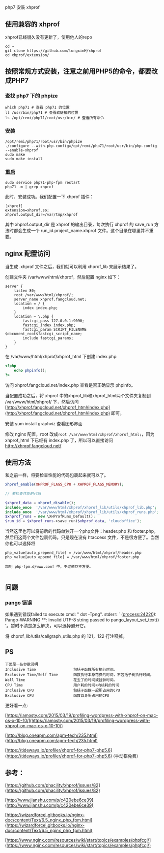 php7 安装 xhprof





## 使用兼容的 xhprof

xhprof已经很久没有更新了，使用他人的repo

```shell
cd ~
git clone https://github.com/longxinH/xhprof
cd xhprof/extension/
```



## 按照常规方式安装，注意之前用PHP5的命令，都要改成PHP7

### 查找 php7 下的 phpize

```shell
which php71 # 查看 php71 的位置
ll /usr/bin/php71 # 查看软链接的位置
ls /opt/remi/php71/root/usr/bin/ # 查看所有命令
```

### 安装

```shell
/opt/remi/php71/root/usr/bin/phpize
./configure --with-php-config=/opt/remi/php71/root/usr/bin/php-config  --enable-xhprof
sudo make
sudo make install
```

### 重启

```shell
sudo service php71-php-fpm restart
php71 -m | grep xhprof
```



此时，安装成功。我们配置一下 xhprof 插件：

```shell
[xhprof]
extension=xhprof.so;
xhprof.output_dir=/var/tmp/xhprof
```



其中 xhprof.output_dir 是 xhprof 的输出目录，每次执行 xhprof 的 save_run 方法时都会生成一个 run_id.project_name.xhprof 文件。这个目录在哪里并不重要。

## nginx 配置访问

当生成 .xhprof 文件之后，我们就可以利用 xhprof_lib 来展示结果了。

创建文件夹 /var/www/html/xhprof，然后配置 nginx 如下：

```nginx
server {
    listen 80;
    root /var/www/html/xhprof/;
    server_name xhprof.fangcloud.net;
    location = / {
        index index.php;
    }
    location ~ \.php {
        fastcgi_pass 127.0.0.1:9090;
        fastcgi_index index.php;
        fastcgi_param SCRIPT_FILENAME $document_root$fastcgi_script_name;
        include fastcgi_params;
    }
}
```





在 /var/www/html/xhprof/xhprof_html 下创建 index.php

```php
<?php
    echo phpinfo();
?>
```



访问 xhprof.fangcloud.net/index.php 查看是否正确显示 phpinfo。

当配置成功之后，将 xhprof 中的xhprof_lib和xhprof_html两个文件夹复制到 /var/www/html/xhprof/ 下，然后访问 [http://xhprof.fangcloud.net/xhprof_html/index.php](http://xhprof.fangcloud.net/xhprof_html/index.php) 即可。

安装 yum install graphviz 查看图形界面

修改 nginx 配置，root 改成`root /var/www/html/xhprof/xhprof_html;`，因为 xhprof_html 下已经有 index.php 了，所以可以直接访问  http://xhprof.fangcloud.net/

## 使用方法

和之前一样，将要检查性能的代码包裹起来就可以了。

```php
xhprof_enable(XHPROF_FLAGS_CPU + XHPROF_FLAGS_MEMORY);
 
// 要检查性能的代码
 
$xhprof_data = xhprof_disable();
include_once  '/var/www/html/xhprof/xhprof_lib/utils/xhprof_lib.php';
include_once  '/var/www/html/xhprof/xhprof_lib/utils/xhprof_runs.php';
$xhprof_runs = new \XHProfRuns_Default();
$run_id = $xhprof_runs->save_run($xhprof_data, 'cloudoffice');
```



当然这里也可以将前后的代码单独开一个php文件：header.php 和 footer.php，然后用这两个文件包裹代码。只是现在没有 htaccess 文件，不是很方便了。当然你也可以选择将

```
php_value[auto_prepend_file] = /var/www/html/xhprof/header.php
php_value[auto_append_file] = /var/www/html/xhprof/footer.php
```

```
加到 php-fpm.d/www.conf 中，不过依然不方便。
```

```

```

## 问题

### pango 错误

如果遇到错误failed to execute cmd: " dot -Tpng". stderr: ` ([process:24220](http://process:24220/)): Pango-WARNING **: Invalid UTF-8 string passed to pango_layout_set_text() '。暂时不清楚怎么解决，可以选择避开它。

将 xhprof_lib/utils/callgraph_utils.php 的 121，122 行注释掉。

 

## PS

```
下面是一些参数说明
Inclusive Time                 包括子函数所有执行时间。
Exclusive Time/Self Time       函数执行本身花费的时间，不包括子树执行时间。
Wall Time                      花去了的时间或挂钟时间。
CPU Time                       用户耗的时间+内核耗的时间
Inclusive CPU                  包括子函数一起所占用的CPU
Exclusive CPU                  函数自身所占用的CPU
```

 

更好看一点:

[https://lamosty.com/2015/03/19/profiling-wordpress-with-xhprof-on-mac-os-x-10-10/](https://lamosty.com/2015/03/19/profiling-wordpress-with-xhprof-on-mac-os-x-10-10/)

[http://blog.oneapm.com/apm-tech/235.html](http://blog.oneapm.com/apm-tech/235.html)

[https://tideways.io/profiler/xhprof-for-php7-php5.6](https://tideways.io/profiler/xhprof-for-php7-php5.6) (手动搭免费）

## 参考：

[https://github.com/phacility/xhprof/issues/82](https://github.com/phacility/xhprof/issues/82)

[http://www.jianshu.com/p/c420ebe6ce39](http://www.jianshu.com/p/c420ebe6ce39)

[https://wizardforcel.gitbooks.io/nginx-doc/content/Text/6.5_nginx_php_fpm.html](https://wizardforcel.gitbooks.io/nginx-doc/content/Text/6.5_nginx_php_fpm.html)

[https://www.nginx.com/resources/wiki/start/topics/examples/phpfcgi/](https://www.nginx.com/resources/wiki/start/topics/examples/phpfcgi/)